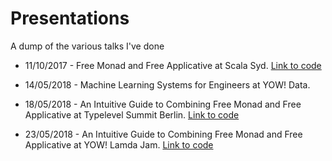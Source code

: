 # Presentations

A dump of the various talks I've done

- 11/10/2017 - Free Monad and Free Applicative at Scala Syd. [Link to code](https://gist.github.com/camjo/d2dd391b5a44b55d407f041477341242)

- 14/05/2018 - Machine Learning Systems for Engineers at YOW! Data.

- 18/05/2018 - An Intuitive Guide to Combining Free Monad and Free Applicative at Typelevel Summit Berlin. [Link to code](https://gist.github.com/camjo/d2dd391b5a44b55d407f041477341242)

- 23/05/2018 - An Intuitive Guide to Combining Free Monad and Free Applicative at YOW! Lamda Jam. [Link to code](https://gist.github.com/camjo/d2dd391b5a44b55d407f041477341242)
